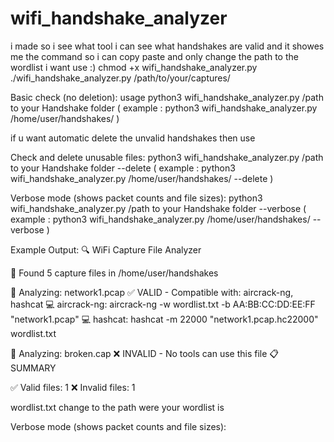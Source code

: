 # wifi_handshake_analyzer

i made so i see what tool i can see what handshakes are valid and it showes me the command so i can copy paste and only change the path to the wordlist i want use :) chmod +x wifi_handshake_analyzer.py ./wifi_handshake_analyzer.py /path/to/your/captures/

Basic check (no deletion): usage python3 wifi_handshake_analyzer.py /path to your Handshake folder ( example : python3 wifi_handshake_analyzer.py /home/user/handshakes/ )

if u want automatic delete the unvalid handshakes then use

Check and delete unusable files: python3 wifi_handshake_analyzer.py /path to your Handshake folder --delete
( example : python3 wifi_handshake_analyzer.py /home/user/handshakes/ --delete )

Verbose mode (shows packet counts and file sizes): python3 wifi_handshake_analyzer.py /path to your Handshake folder --verbose
( example : python3 wifi_handshake_analyzer.py /home/user/handshakes/ --verbose )

Example Output:
🔍 WiFi Capture File Analyzer

📁 Found 5 capture files in /home/user/handshakes

🔎 Analyzing: network1.pcap ✅ VALID - Compatible with: aircrack-ng, hashcat 💻 aircrack-ng: aircrack-ng -w wordlist.txt -b AA:BB:CC:DD:EE:FF "network1.pcap" 💻 hashcat: hashcat -m 22000 "network1.pcap.hc22000" wordlist.txt

🔎 Analyzing: broken.cap ❌ INVALID - No tools can use this file
📋 SUMMARY

✅ Valid files: 1 ❌ Invalid files: 1

wordlist.txt change to the path were your wordlist is

Verbose mode (shows packet counts and file sizes):
